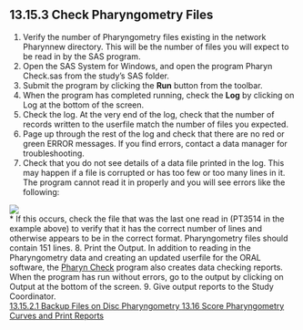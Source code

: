 ## 13.15.3 Check Pharyngometry Files

1. Verify the number of Pharyngometry files existing in the network Pharynnew directory. This will be the number of files you will expect to be read in by the SAS program.
2. Open the SAS System for Windows, and open the program Pharyn Check.sas from the study’s SAS folder.
3. Submit the program by clicking the **Run** button from the toolbar.
4. When the program has completed running, check the **Log** by clicking on Log at the bottom of the screen.
5. Check the log.  At the very end of the log, check that the number of records written to the userfile match the number of files you expected.
6. Page up through the rest of the log and check that there are no red or green ERROR messages.  If you find errors, contact a data manager for troubleshooting.
7. Check that you do not see details of a data file printed in the log.  This may happen if a file is corrupted or has too few or too many lines in it.  The program cannot read it in properly and you will see errors like the following:
<div class="center">
  <img src=":images_path:/13.5.3 Check Pharyngometry Files-7.png">
</div>
 * If this occurs, check the file that was the last one read in (PT3514 in the example above) to verify that it has the correct number of lines and otherwise appears to be in the correct format.  Pharyngometry files should contain 151 lines.
8. Print the Output. In addition to reading in the Pharyngometry data and creating an updated userfile for the ORAL software, the <u>Pharyn Check</u> program also creates data checking reports. When the program has run without errors, go to the output by clicking on Output at the bottom of the screen.
9. Give output reports to the Study Coordinator.


<div class="center">
<div class="btn-group">
  <a href=":pages_path:/manuals/pharyngometry/13-15-02-upload-backup-data.md" class="btn btn-default">
    <span class="glyphicon glyphicon-chevron-left"></span>
    13.15.2.1 Backup Files on Disc
  </a>

  <a href=":pages_path:/manuals/pharyngometry" class="btn btn-default">
    <span class="glyphicon glyphicon-chevron-up"></span>
    Pharyngometry
  </a>

  <a href=":pages_path:/manuals/pharyngometry/13-16-01-pharyn-printout.md" class="btn btn-success">
    13.16 Score Pharyngometry Curves and Print Reports
    <span class="glyphicon glyphicon-chevron-right"></span>
  </a>
</div>
</div>
